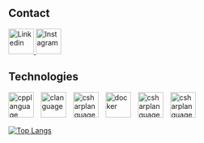 ## Contact
<a href="https://www.linkedin.com/in/szymon-frankiewicz-9385a620b/" target="_blank">
    <img src="https://img.icons8.com/?size=100&id=xuvGCOXi8Wyg&format=png&color=000000" alt="Linkedin" width="50" height="50">
</a>
<a href="https://www.instagram.com/cpt_fran/" target="_blank">
    <img src="https://img.icons8.com/?size=100&id=Xy10Jcu1L2Su&format=png&color=000000" alt="Instagram" width="50" height="50">
</a>

## Technologies
<span style="display: inline-block; margin-right: 10px;">
    <img src="https://cdn.worldvectorlogo.com/logos/c.svg" alt="cpplanguage" width="50" height="50">
</span>
<span style="display: inline-block; margin-right: 10px;">
    <img src="https://cdn.worldvectorlogo.com/logos/c-1.svg" alt="clanguage" width="50" height="50">
</span>
<span style="display: inline-block; margin-right: 10px;">
    <img src="https://cdn.worldvectorlogo.com/logos/c--4.svg" alt="csharplanguage" width="50" height="50">
</span>
<span style="display: inline-block; margin-right: 10px;">
    <img src="https://cdn.worldvectorlogo.com/logos/docker.svg" alt="docker" width="50" height="50">
</span>
<span style="display: inline-block; margin-right: 10px;">
    <img src="https://cdn.worldvectorlogo.com/logos/c--4.svg" alt="csharplanguage" width="50" height="50">
</span>
<span style="display: inline-block; margin-right: 10px;">
    <img src="https://cdn.worldvectorlogo.com/logos/c--4.svg" alt="csharplanguage" width="50" height="50">
</span>

[![Top Langs](https://github-readme-stats.vercel.app/api/top-langs/?username=cptfran&layout=donut)](https://github.com/anuraghazra/github-readme-stats)

<!--
**cptfran/cptfran** is a ✨ _special_ ✨ repository because its `README.md` (this file) appears on your GitHub profile.

Here are some ideas to get you started:

- 🔭 I’m currently working on ...
- 🌱 I’m currently learning ...
- 👯 I’m looking to collaborate on ...
- 🤔 I’m looking for help with ...
- 💬 Ask me about ...
- 📫 How to reach me: ...
- 😄 Pronouns: ...
- ⚡ Fun fact: ...
-->
